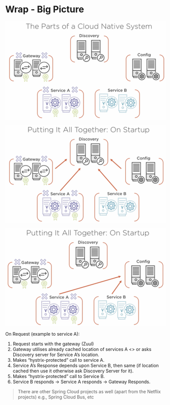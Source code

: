 # Wrap - Big Picture

![parts](./images/The%20Parts%20of%20a%20Cloud%20Native%20System.png)

![putting together on startup](./images/Putting%20It%20All%20Together%20On%20Startup.png)

![putting together on startup 2](./images/Putting%20It%20All%20Together%20On%20Startup%202.png)

On Request (example to service A):

1. Request starts with the gateway (Zuul)
2. Gateway utilises already cached location of services A <> or asks Discovery server for Service A’s location.
3. Makes “hystrix-protected” call to service A.
4. Service A’s Response depends upon Service B, then same (if location cached then use it otherwise ask Discovery Server for it).
5. Makes “hystrix-protected” call to Service B.
6. Service B responds -> Service A responds -> Gateway Responds.

> There are other Spring Cloud projects as well (apart from the Netflix projects) e.g., Spring Cloud Bus, etc

